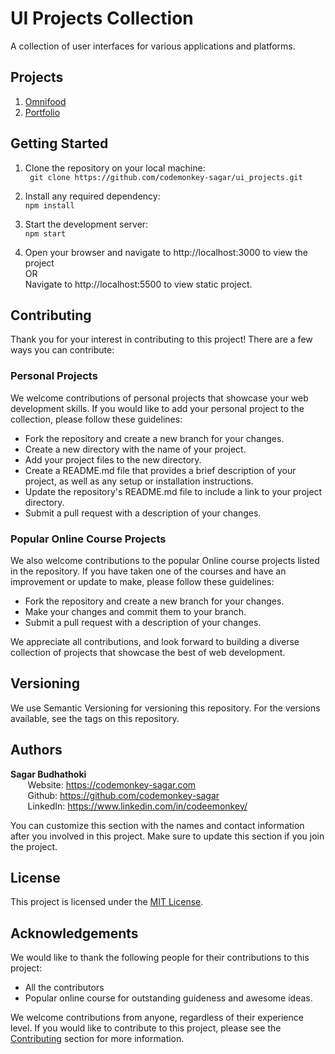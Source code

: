 # UI Projects Collection
A collection of user interfaces for various applications and platforms.

## Projects
1. [Omnifood](https://omnifood-latestproject.netlify.app/)
2. [Portfolio](https://github.com/codemonkey-sagar/ui_projects/tree/main/portfolio)


## Getting Started
1. Clone the repository on your local machine:  
```  git clone https://github.com/codemonkey-sagar/ui_projects.git ```

2. Install any required dependency:  
``` npm install ```

3. Start the development server:  
``` npm start ```   

4. Open your browser and navigate to http://localhost:3000 to view the project  
OR  
Navigate to http://localhost:5500 to view static project.

## Contributing
Thank you for your interest in contributing to this project! There are a few ways you can contribute:  

### Personal Projects
We welcome contributions of personal projects that showcase your web development skills. If you would like to add your personal project to the collection, please follow these guidelines:

* Fork the repository and create a new branch for your changes.  
* Create a new directory with the name of your project.  
* Add your project files to the new directory.  
* Create a README.md file that provides a brief description of your project, as well as any setup or installation instructions.  
* Update the repository's README.md file to include a link to your project directory.  
* Submit a pull request with a description of your changes.  

### Popular Online Course Projects
We also welcome contributions to the popular Online course projects listed in the repository. If you have taken one of the courses and have an improvement or update to make, please follow these guidelines:

* Fork the repository and create a new branch for your changes.
* Make your changes and commit them to your branch.
* Submit a pull request with a description of your changes.  

We appreciate all contributions, and look forward to building a diverse collection of projects that showcase the best of web development.


## Versioning  
We use Semantic Versioning for versioning this repository. For the versions available, see the tags on this repository.

## Authors
**Sagar Budhathoki**  
  &nbsp;&nbsp;&nbsp;&nbsp;&nbsp;&nbsp; Website: https://codemonkey-sagar.com  
  &nbsp;&nbsp;&nbsp;&nbsp;&nbsp;&nbsp; Github: https://github.com/codemonkey-sagar  
  &nbsp;&nbsp;&nbsp;&nbsp;&nbsp;&nbsp; LinkedIn: https://www.linkedin.com/in/codeemonkey/  
    
You can customize this section with the names and contact information after you involved in this project. Make sure to update this section if you join the project.
  

## License

This project is licensed under the [MIT License](https://opensource.org/licenses/MIT).


## Acknowledgements

We would like to thank the following people for their contributions to this project:

- All the contributors
- Popular online course for outstanding guideness and awesome ideas.

We welcome contributions from anyone, regardless of their experience level. If you would like to contribute to this project, please see the [Contributing](#contributing) section for more information.

